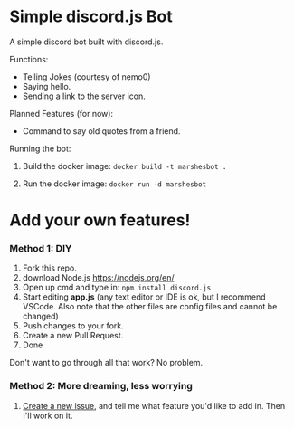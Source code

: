 # Simple discord.js Bot

A simple discord bot built with discord.js.

Functions:

- Telling Jokes (courtesy of nemo0)
- Saying hello.
- Sending a link to the server icon.

Planned Features (for now):

- Command to say old quotes from a friend. 


Running the bot:

1. Build the docker image:
    `docker build -t marshesbot .`

2. Run the docker image:
    `docker run -d marshesbot`

# Add your own features!

### Method 1: DIY
1. Fork this repo.
2. download Node.js https://nodejs.org/en/
3. Open up cmd and type in: ``npm install discord.js``
4. Start editing **app.js** (any text editor or IDE is ok, but I recommend VSCode. Also note that the other files are config files and cannot be changed)
5. Push changes to your fork.
6. Create a new Pull Request.
7. Done 

Don't want to go through all that work? No problem.

### Method 2: More dreaming, less worrying
1. [Create a new issue](https://github.com/MarshesDuck/MarshesBot/issues), and tell me what feature you'd like to add in. Then I'll work on it. 

